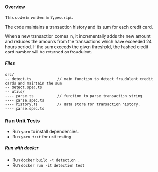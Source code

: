 #### Overview

This code is written in `Typescript`.

The code maintains a transaction history and its sum for each credit card.

When a new transaction comes in, it incrementally adds the new amount and reduces the amounts from the transactions which have exceeded 24 hours period. If the sum exceeds the given threshold, the hashed credit card number will be returned as fraudulent.

##### Files

```
src/
-- detect.ts            // main function to detect fraudulent credit cards and maintain the sum
-- detect.spec.ts
-- utils/
---- parse.ts           // function to parse transaction string
---- parse.spec.ts
---- history.ts         // data store for transaction history.
---- parse.spec.ts
```

### Run Unit Tests

- Run `yarn` to install dependencies.
- Run `yarn test` for unit testing.

##### Run with docker

- Run `docker build -t detection .`
- Run `docker run -it detection test`
